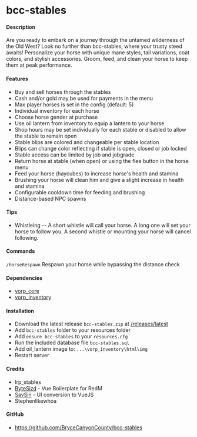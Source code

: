 # bcc-stables

#### Description
Are you ready to embark on a journey through the untamed wilderness of the Old West? Look no further than bcc-stables, where your trusty steed awaits!
Personalize your horse with unique mane styles, tail variations, coat colors, and stylish accessories.
Groom, feed, and clean your horse to keep them at peak performance.

#### Features
- Buy and sell horses through the stables
- Cash and/or gold may be used for payments in the menu
- Max player horses is set in the config (default: 5)
- Individual inventory for each horse
- Choose horse gender at purchase
- Use oil lantern from inventory to equip a lantern to your horse
- Shop hours may be set individually for each stable or disabled to allow the stable to remain open
- Stable blips are colored and changeable per stable location
- Blips can change color reflecting if stable is open, closed or job locked
- Stable access can be limited by job and jobgrade
- Return horse at stable (when open) or using the flee button in the horse menu
- Feed your horse (haycubes) to increase horse's health and stamina
- Brushing your horse will clean him and give a slight increase in health and stamina
- Configurable cooldown time for feeding and brushing
- Distance-based NPC spawns

#### Tips
- Whistleing -- A short whistle will call your horse. A long one will set your horse to follow you. A second whistle or mounting your horse will cancel following.

#### Commands
`/horseRespawn` Respawn your horse while bypassing the distance check

#### Dependencies
- [vorp_core](https://github.com/VORPCORE/vorp-core-lua)
- [vorp_inventory](https://github.com/VORPCORE/vorp_inventory-lua)

#### Installation
- Download the latest release `bcc-stables.zip` at [/releases/latest](https://github.com/BryceCanyonCounty/bcc-stables/releases/latest)
- Add `bcc-stables` folder to your resources folder
- Add `ensure bcc-stables` to your `resources.cfg`
- Run the included database file `bcc-stables.sql`
- Add oil_lantern image to: `...\vorp_inventory\html\img`
- Restart server

#### Credits
- lrp_stables
- [ByteSizd](https://github.com/AndrewR3K) - Vue Boilerplate for RedM
- [SavSin](https://github.com/DavFount) - UI conversion to VueJS
- Stephenlikewhoa

#### GitHub
- https://github.com/BryceCanyonCounty/bcc-stables
